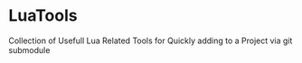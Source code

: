 # LuaTools
Collection of Usefull Lua Related Tools for Quickly adding to a Project via git submodule

